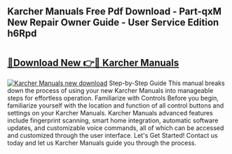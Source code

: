 ## Karcher Manuals Free Pdf Download - Part-qxM New Repair Owner Guide - User Service Edition h6Rpd

# <h2><a href="http://cf27323.oget.top/?id=Karcher+Manuals">🔗Download New 👉🔴 Karcher Manuals</a></h2>

[![Karcher Manuals new download](https://i.imgur.com/5g1atiW.png)](http://cf27323.oget.top/?id=Karcher+Manuals)
Step-by-Step Guide This manual breaks down the process of using your new Karcher Manuals into manageable steps for effortless operation. Familiarize with Controls Before you begin, familiarize yourself with the location and function of all control buttons and settings on your Karcher Manuals. Karcher Manuals advanced features include fingerprint scanning, smart home integration, automatic software updates, and customizable voice commands, all of which can be accessed and customized through the user interface. Let's Get Started! Contact us today and let us Karcher Manuals guide you through the process.
